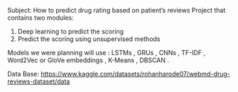 Subject: How to predict drug rating based on patient’s reviews
Project that contains two modules:
1.	Deep learning to predict  the scoring 
2.	Predict the scoring using unsupervised methods 

Models we were planning will use : 
LSTMs , GRUs  , CNNs , TF-IDF , Word2Vec or GloVe embeddings , K-Means , DBSCAN .

Data Base: 
https://www.kaggle.com/datasets/rohanharode07/webmd-drug-reviews-dataset/data
